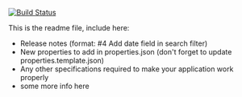 [![Build Status](https://travis-ci.org/mango-app/mango-core.svg?branch=development)](https://travis-ci.org/mango-app/mango-core)

This is the readme file, include here:
- Release notes (format: #4 Add date field in search filter)
- New properties to add in properties.json (don't forget to update properties.template.json)
- Any other specifications required to make your application work properly
- some more info here